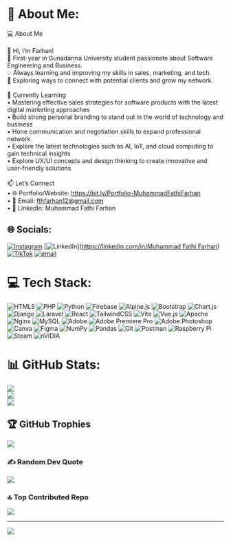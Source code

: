 # 💫 About Me:
💻 About Me<br><br>👋 Hi, I’m Farhan!<br>🔹 First-year in Gunadarma University student passionate about Software Engineering and Business.<br>💡 Always learning and improving my skills in sales, marketing, and tech.<br>🚀 Exploring ways to connect with potential clients and grow my network.<br><br>🌱 Currently Learning<br>	•	Mastering effective sales strategies for software products with the latest digital marketing approaches<br>	•	Build strong personal branding to stand out in the world of technology and business<br>	•	Hone communication and negotiation skills to expand professional network<br>	•	Explore the latest technologies such as AI, IoT, and cloud computing to gain technical insights<br>	•	Explore UX/UI concepts and design thinking to create innovative and user-friendly solutions<br><br>📫 Let’s Connect<br>	•	🌐 Portfolio/Website: https://bit.ly/Portfolio-MuhammadFathiFarhan<br>	•	📩 Email: fthfarhan12@gmail.com<br>	•	💼 LinkedIn: Muhammad Fathi Farhan


## 🌐 Socials:
[![Instagram](https://img.shields.io/badge/Instagram-%23E4405F.svg?logo=Instagram&logoColor=white)](https://instagram.com/@farhan.muhammadz) [![LinkedIn](https://img.shields.io/badge/LinkedIn-%230077B5.svg?logo=linkedin&logoColor=white)]([https://linkedin.com/in/Muhammad Fathi Farhan](https://www.linkedin.com/in/muhammad-fathi-farhan-a136b628b?lipi=urn%3Ali%3Apage%3Ad_flagship3_profile_view_base_contact_details%3Bu42H9YzNRCCMcZ5l4WafbQ%3D%3D)) [![TikTok](https://img.shields.io/badge/TikTok-%23000000.svg?logo=TikTok&logoColor=white)](https://tiktok.com/@@faarhann._) [![email](https://img.shields.io/badge/Email-D14836?logo=gmail&logoColor=white)](mailto:fthfarhan12@gmail.com) 

# 💻 Tech Stack:
![HTML5](https://img.shields.io/badge/html5-%23E34F26.svg?style=for-the-badge&logo=html5&logoColor=white) ![PHP](https://img.shields.io/badge/php-%23777BB4.svg?style=for-the-badge&logo=php&logoColor=white) ![Python](https://img.shields.io/badge/python-3670A0?style=for-the-badge&logo=python&logoColor=ffdd54) ![Firebase](https://img.shields.io/badge/firebase-%23039BE5.svg?style=for-the-badge&logo=firebase) ![Alpine.js](https://img.shields.io/badge/alpinejs-white.svg?style=for-the-badge&logo=alpinedotjs&logoColor=%238BC0D0) ![Bootstrap](https://img.shields.io/badge/bootstrap-%238511FA.svg?style=for-the-badge&logo=bootstrap&logoColor=white) ![Chart.js](https://img.shields.io/badge/chart.js-F5788D.svg?style=for-the-badge&logo=chart.js&logoColor=white) ![Django](https://img.shields.io/badge/django-%23092E20.svg?style=for-the-badge&logo=django&logoColor=white) ![Laravel](https://img.shields.io/badge/laravel-%23FF2D20.svg?style=for-the-badge&logo=laravel&logoColor=white) ![React](https://img.shields.io/badge/react-%2320232a.svg?style=for-the-badge&logo=react&logoColor=%2361DAFB) ![TailwindCSS](https://img.shields.io/badge/tailwindcss-%2338B2AC.svg?style=for-the-badge&logo=tailwind-css&logoColor=white) ![Vite](https://img.shields.io/badge/vite-%23646CFF.svg?style=for-the-badge&logo=vite&logoColor=white) ![Vue.js](https://img.shields.io/badge/vue.js-%2335495e.svg?style=for-the-badge&logo=vuedotjs&logoColor=%234FC08D) ![Apache](https://img.shields.io/badge/apache-%23D42029.svg?style=for-the-badge&logo=apache&logoColor=white) ![Nginx](https://img.shields.io/badge/nginx-%23009639.svg?style=for-the-badge&logo=nginx&logoColor=white) ![MySQL](https://img.shields.io/badge/mysql-4479A1.svg?style=for-the-badge&logo=mysql&logoColor=white) ![Adobe](https://img.shields.io/badge/adobe-%23FF0000.svg?style=for-the-badge&logo=adobe&logoColor=white) ![Adobe Premiere Pro](https://img.shields.io/badge/Adobe%20Premiere%20Pro-9999FF.svg?style=for-the-badge&logo=Adobe%20Premiere%20Pro&logoColor=white) ![Adobe Photoshop](https://img.shields.io/badge/adobe%20photoshop-%2331A8FF.svg?style=for-the-badge&logo=adobe%20photoshop&logoColor=white) ![Canva](https://img.shields.io/badge/Canva-%2300C4CC.svg?style=for-the-badge&logo=Canva&logoColor=white) ![Figma](https://img.shields.io/badge/figma-%23F24E1E.svg?style=for-the-badge&logo=figma&logoColor=white) ![NumPy](https://img.shields.io/badge/numpy-%23013243.svg?style=for-the-badge&logo=numpy&logoColor=white) ![Pandas](https://img.shields.io/badge/pandas-%23150458.svg?style=for-the-badge&logo=pandas&logoColor=white) ![Git](https://img.shields.io/badge/git-%23F05033.svg?style=for-the-badge&logo=git&logoColor=white) ![Postman](https://img.shields.io/badge/Postman-FF6C37?style=for-the-badge&logo=postman&logoColor=white) ![Raspberry Pi](https://img.shields.io/badge/-Raspberry_Pi-C51A4A?style=for-the-badge&logo=Raspberry-Pi) ![Steam](https://img.shields.io/badge/steam-%23000000.svg?style=for-the-badge&logo=steam&logoColor=white) ![nVIDIA](https://img.shields.io/badge/nVIDIA-%2376B900.svg?style=for-the-badge&logo=nVIDIA&logoColor=white)
# 📊 GitHub Stats:
![](https://github-readme-stats.vercel.app/api?username=Fathi-Farhan&theme=dark&hide_border=false&include_all_commits=false&count_private=false)<br/>
![](https://nirzak-streak-stats.vercel.app/?user=Fathi-Farhan&theme=dark&hide_border=false)<br/>
![](https://github-readme-stats.vercel.app/api/top-langs/?username=Fathi-Farhan&theme=dark&hide_border=false&include_all_commits=false&count_private=false&layout=compact)

## 🏆 GitHub Trophies
![](https://github-profile-trophy.vercel.app/?username=Fathi-Farhan&theme=tokyonight&no-frame=false&no-bg=false&margin-w=4)

### ✍️ Random Dev Quote
![](https://quotes-github-readme.vercel.app/api?type=horizontal&theme=radical)

### 🔝 Top Contributed Repo
![](https://github-contributor-stats.vercel.app/api?username=Fathi-Farhan&limit=5&theme=dark&combine_all_yearly_contributions=true)

---
[![](https://visitcount.itsvg.in/api?id=Fathi-Farhan&icon=0&color=0)](https://visitcount.itsvg.in)

<!-- Proudly created with GPRM ( https://gprm.itsvg.in ) -->
